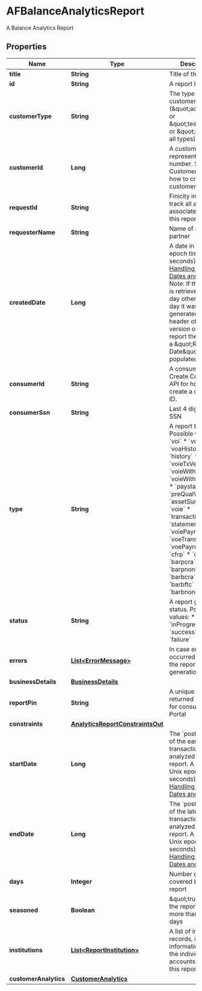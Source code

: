 

# AFBalanceAnalyticsReport

A Balance Analytics Report

## Properties

| Name | Type | Description | Notes |
|------------ | ------------- | ------------- | -------------|
|**title** | **String** | Title of the report |  |
|**id** | **String** | A report ID |  |
|**customerType** | **String** | The type of customer (\&quot;active\&quot; or \&quot;testing\&quot; or \&quot;\&quot; for all types) |  |
|**customerId** | **Long** | A customer ID represented as a number. See Add Customer API for how to create a customer ID. |  |
|**requestId** | **String** | Finicity indicator to track all activity associated with this report |  |
|**requesterName** | **String** | Name of a Finicity partner |  |
|**createdDate** | **Long** | A date in Unix epoch time (in seconds). See: [Handling Epoch Dates and Times](https://developer.mastercard.com/open-banking-us/documentation/codes-and-formats/). Note: If the report is retrieved on a day other than the day it was generated, on the header of the PDF version of the report there will be a \&quot;Retrieved Date\&quot; populated. |  |
|**consumerId** | **String** | A consumer ID. See Create Consumer API for how to create a consumer ID. |  [optional] |
|**consumerSsn** | **String** | Last 4 digits of a SSN |  [optional] |
|**type** | **String** | A report type. Possible values:  * &#x60;voi&#x60;  * &#x60;voa&#x60;  * &#x60;voaHistory&#x60;  * &#x60;history&#x60;  * &#x60;voieTxVerify&#x60;  * &#x60;voieWithReport&#x60;  * &#x60;voieWithInterview&#x60;  * &#x60;paystatement&#x60;  * &#x60;preQualVoa&#x60;  * &#x60;assetSummary&#x60;  * &#x60;voie&#x60;  * &#x60;transactions&#x60;  * &#x60;statement&#x60;  * &#x60;voiePayroll&#x60;  * &#x60;voeTransactions&#x60;  * &#x60;voePayroll&#x60;  * &#x60;cfrp&#x60;  * &#x60;cfrb&#x60;  * &#x60;barpcra&#x60;  * &#x60;barpnoncra&#x60;  * &#x60;barbcra&#x60;  * &#x60;barbftc&#x60;  * &#x60;barbnoncra&#x60;  |  |
|**status** | **String** | A report generation status. Possible values:  * &#x60;inProgress&#x60;  * &#x60;success&#x60;  * &#x60;failure&#x60;  |  |
|**errors** | [**List&lt;ErrorMessage&gt;**](ErrorMessage.md) | In case errors occurred during the report generation |  [optional] |
|**businessDetails** | [**BusinessDetails**](BusinessDetails.md) |  |  [optional] |
|**reportPin** | **String** | A unique key returned per report for consumer Portal |  [optional] |
|**constraints** | [**AnalyticsReportConstraintsOut**](AnalyticsReportConstraintsOut.md) |  |  |
|**startDate** | **Long** | The &#x60;postedDate&#x60; of the earliest transaction analyzed for the report. A date in Unix epoch time (in seconds). See: [Handling Epoch Dates and Times](https://developer.mastercard.com/open-banking-us/documentation/codes-and-formats/). |  [optional] |
|**endDate** | **Long** | The &#x60;postedDate&#x60; of the latest transaction analyzed for the report. A date in Unix epoch time (in seconds). See: [Handling Epoch Dates and Times](https://developer.mastercard.com/open-banking-us/documentation/codes-and-formats/). |  [optional] |
|**days** | **Integer** | Number of days covered by the report |  [optional] |
|**seasoned** | **Boolean** | \&quot;true\&quot; if the report covers more than 365 days |  [optional] |
|**institutions** | [**List&lt;ReportInstitution&gt;**](ReportInstitution.md) | A list of institution records, including information about the individual accounts used in this report |  [optional] |
|**customerAnalytics** | [**CustomerAnalytics**](CustomerAnalytics.md) |  |  [optional] |



